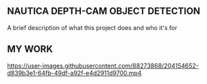 ## NAUTICA DEPTH-CAM OBJECT DETECTION

A brief description of what this project does and who it's for


## MY WORK




https://user-images.githubusercontent.com/88273868/204154652-d839b3e1-64fb-49df-a92f-e4d2911d9700.mp4

